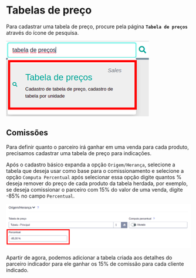 # Tabelas de preço

Para cadastrar uma tabela de preço, procure pela página **`Tabela de preços`** através do ícone de pesquisa.

![Busca pela p&#xE1;gina Tabela de Pre&#xE7;os](../../../.gitbook/assets/1-tabela-de-preco.png)

## Comissões

Para definir quanto o parceiro irá ganhar em uma venda para cada produto, precisamos cadastrar uma tabela de preço para indicações.

Após o cadastro básico expanda a opção `Origem/Herança`, selecione a tabela que deseja usar como base para o comissionamento e selecione a opção `Computa Percentual` após selecionar essa opção digite quantos % deseja remover do preço de cada produto da tabela herdada, por exemplo, se deseja comissionar o parceiro com 15% do valor de uma venda, digite -85% no campo `Percentual`.

![Criando tabela para comiss&#xF5;es](../../../.gitbook/assets/7-cliente-parceiro.png)

Apartir de agora, podemos adicionar a tabela criada aos detalhes do parceiro indicador para ele ganhar os 15% de comissão para cada cliente indicado.

